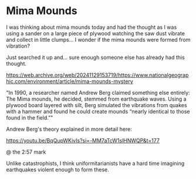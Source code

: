# Mima Mounds

I was thinking about mima mounds today and had the thought as I was using a sander on a large piece of plywood watching the saw dust vibrate and collect in little clumps... I wonder if the mima mounds were formed from vibration?  

Just searched it up and... sure enough someone else has already had this thought.

https://web.archive.org/web/20241129153719/https://www.nationalgeographic.com/environment/article/mima-mounds-mystery

"In 1990, a researcher named Andrew Berg claimed something else entirely: The Mima mounds, he decided, stemmed from earthquake waves. Using a plywood board layered with silt, Berg simulated the vibrations from quakes with a hammer and found he could create mounds “nearly identical to those found in the field.”"

Andrew Berg's theory explained in more detail here:

https://youtu.be/BqQupWKivIs?si=-MM7aTcW1slHNWQP&t=177

@ the 2:57 mark

Unlike catastrophists, I think uniformitarianists have a hard time imagining earthquakes violent enough to form these.